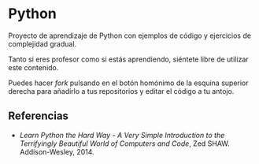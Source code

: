 # Python

Proyecto de aprendizaje de Python con ejemplos de código y ejercicios de complejidad gradual.

Tanto si eres profesor como si estás aprendiendo, siéntete libre de utilizar este contenido.

Puedes hacer *fork* pulsando en el botón homónimo de la esquina superior derecha para añadirlo a tus repositorios y editar el código a tu antojo.

## Referencias
- *Learn Python the Hard Way - A Very Simple Introduction to the Terrifyingly Beautiful World of Computers and Code*, Zed SHAW. Addison-Wesley, 2014.
